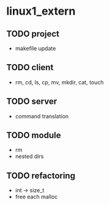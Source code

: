 # linux1_extern

## TODO project
* makefile update

## TODO client
* rm, cd, ls, cp, mv, mkdir, cat, touch

## TODO server
* command translation

## TODO module
* rm
* nested dirs

## TODO refactoring
* int -> size_t
* free each malloc
